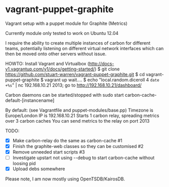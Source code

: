 vagrant-puppet-graphite
=======================

Vagrant setup with a puppet module for Graphite (Metrics)

Currently module only tested to work on Ubuntu 12.04

I require the ability to create multiple instances of carbon for different teams, potentially listening on different virtual network interfaces which can then be moved onto other servers without issue.

HOWTO:
 Install Vagrant and Virtualbox (http://docs-v1.vagrantup.com/v1/docs/getting-started/)
 $ git clone https://github.com/stuart-warren/vagrant-puppet-graphite.git
 $ cd vagrant-puppet-graphite
 $ vagrant up
 wait....
 $ echo "local.random.diceroll 4 `date +%s`" | nc 192.168.10.21 2013;
 go to http://192.168.10.21/dashboard/

Carbon daemons can be started/stopped with 
 sudo start carbon-cache-default-[instancename]

By default: (see Vagrantfile and puppet-modules/base.pp)
 Timezone is Europe/London
 IP is 192.168.10.21
 Starts 1 carbon relay, spreading metrics over 3 carbon caches
 You can send metrics to the relay on port 2013

TODO:

- [x] Make carbon-relay do the same as carbon-cache #1
- [x] Finish the graphite-web classes so they can be customised #2
- [x] Remove unneeded start scripts #3
- [ ] Investigate upstart not using --debug to start carbon-cache without loosing pid
- [x] Upload debs somewhere

Please note, I am now mostly using OpenTSDB/KairosDB.
